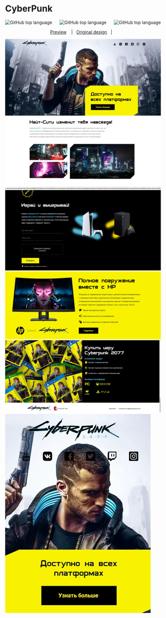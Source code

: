 # CyberPunk

<p align="center" style="display: flex; justify-content: space-between;"> 
   <img alt="GitHub top language" src="https://img.shields.io/badge/HTML%2062%25%20-%20blue">
    <img alt="GitHub top language" src="https://img.shields.io/badge/CSS%2028.6%25%20-%20purpol">
  <img alt="GitHub top language" src="https://img.shields.io/badge/javaScript%209.4%25%20-%20orange">
</p>

<p align="center">
 <a href="https://sergeylif.github.io/projectCyberPank/">Preview</a> &nbsp;&nbsp;&nbsp;|&nbsp;&nbsp;
  <a href="https://www.figma.com/file/cyOuCcxqhxwqCrillGbcFm/Cyberpunk?type=design&node-id=0-1&mode=design">Original design</a>&nbsp;&nbsp;&nbsp;|&nbsp;
   &nbsp;
</p>


![App Screenshot](./screenshots/mainScreen.JPG)
![App Screenshot](./screenshots/nightCity.JPG)
![App Screenshot](./screenshots/playAndWin.JPG)
![App Screenshot](./screenshots/detailInfo.JPG)
![App Screenshot](./screenshots/buyTheGameFooter.JPG)
![App Screenshot](./screenshots/mobileMain.JPG)